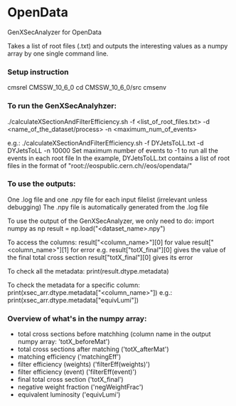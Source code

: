 # OpenData
GenXSecAnalyzer for OpenData

Takes a list of root files (.txt) and outputs the interesting values as a numpy array by one single command line.

### Setup instruction
cmsrel CMSSW_10_6_0
cd CMSSW_10_6_0/src
cmsenv

### To run the GenXSecAnalyhzer:
./calculateXSectionAndFilterEfficiency.sh -f <list_of_root_files.txt> -d <name_of_the_dataset/process> -n <maximum_num_of_events> 

e.g.: ./calculateXSectionAndFilterEfficiency.sh -f DYJetsToLL.txt -d DYJetsToLL -n 10000
Set maximum number of events to -1 to run all the events in each root file
In the example, DYJetsToLL.txt contains a list of root files in the format of "root://eospublic.cern.ch//eos/opendata/"

### To use the outputs:
One .log file and one .npy file for each input filelist (irrelevant unless debugging)
The .npy file is automatically generated from the .log file

To use the output of the GenXSecAnalyzer, we only need to do:
import numpy as np
result = np.load("<dataset_name>.npy")

To access the columns:
result["<column_name>"][0] for value
result["<column_name>"][1] for error
e.g. result["totX_final"][0] gives the value of the final total cross section
     result["totX_final"][0] gives its error

To check all the metadata:
print(result.dtype.metadata)

To check the metadata for a specific column:
print(xsec_arr.dtype.metadata["<column_name>"])
e.g.: print(xsec_arr.dtype.metadata["equivLumi"])

### Overview of what's in the numpy array:
  - total cross sections before matchhing (column name in the output numpy array: 'totX_beforeMat')                                         
  - total cross sections after matching ('totX_afterMat')                                                                                   
  - matching efficiency ('matchingEff')                                                                                                                  
  - filter efficiency (weights) ('filterEff(weights)')                                                                                      
  - filter efficiency (event) ('filterEff(event)')                                                                                          
  - final total cross section ('totX_final')                                                                                                
  - negative weight fraction ('negWeightFrac')                                                                                              
  - equivalent luminosity ('equivLumi') 
